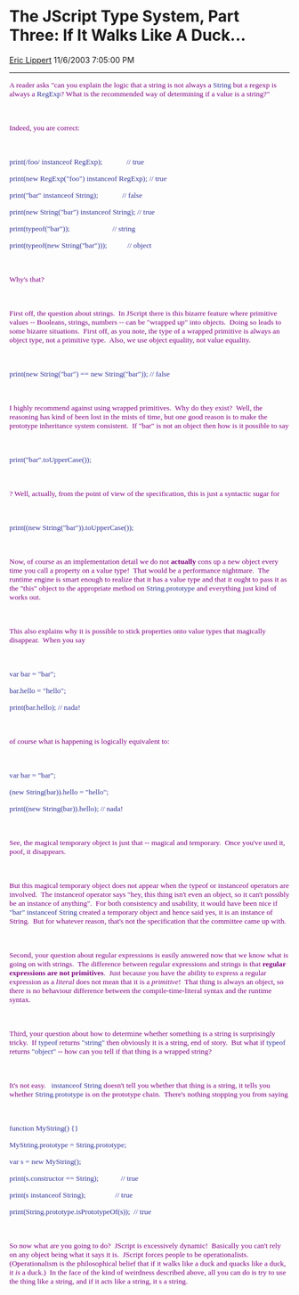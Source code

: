 <div id="page">

# The JScript Type System, Part Three: If It Walks Like A Duck...

[Eric Lippert](https://social.msdn.microsoft.com/profile/Eric%20Lippert) 11/6/2003 7:05:00 PM

-----

<div id="content">

<span style="FONT-SIZE: 10pt; COLOR: purple; FONT-FAMILY: &#39;Lucida Sans Unicode&#39;; mso-bidi-font-family: &#39;Times New Roman&#39;">A reader asks "c</span><span class="commentbody"><span style="FONT-SIZE: 10pt; COLOR: purple; FONT-FAMILY: &#39;Lucida Sans Unicode&#39;; mso-bidi-font-family: &#39;Times New Roman&#39;; mso-bidi-font-size: 12.0pt">an you explain the logic that a string is not always a </span></span><span class="commentbody"><span style="FONT-SIZE: 10pt; COLOR: #333399; FONT-FAMILY: &#39;Lucida Console&#39;; mso-bidi-font-size: 12.0pt">String</span></span><span class="commentbody"><span style="FONT-SIZE: 10pt; COLOR: purple; FONT-FAMILY: &#39;Lucida Sans Unicode&#39;; mso-bidi-font-family: &#39;Times New Roman&#39;; mso-bidi-font-size: 12.0pt"> but a regexp is always a </span></span><span class="commentbody"><span style="FONT-SIZE: 10pt; COLOR: #333399; FONT-FAMILY: &#39;Lucida Console&#39;; mso-bidi-font-size: 12.0pt">RegExp</span></span><span class="commentbody"><span style="FONT-SIZE: 10pt; COLOR: purple; FONT-FAMILY: &#39;Lucida Sans Unicode&#39;; mso-bidi-font-family: &#39;Times New Roman&#39;; mso-bidi-font-size: 12.0pt">? What is the recommended way of determining if a value is a string?"</span></span><span class="commentbody"><span style="FONT-SIZE: 10pt; COLOR: purple; FONT-FAMILY: &#39;Lucida Sans Unicode&#39;; mso-bidi-font-family: &#39;Times New Roman&#39;"> </span></span>

<span class="commentbody"> </span>

 

<span style="FONT-SIZE: 10pt; COLOR: purple; FONT-FAMILY: &#39;Lucida Sans Unicode&#39;; mso-bidi-font-family: &#39;Times New Roman&#39;">Indeed, you are correct:</span>

<span style="FONT-SIZE: 10pt; COLOR: purple; FONT-FAMILY: &#39;Lucida Sans Unicode&#39;; mso-bidi-font-family: &#39;Times New Roman&#39;"> </span>

 

<span style="FONT-SIZE: 10pt; COLOR: #333399; FONT-FAMILY: &#39;Lucida Console&#39;">print(/foo/ instanceof RegExp);<span style="mso-spacerun: yes">             </span>// true</span>

<span style="FONT-SIZE: 10pt; COLOR: #333399; FONT-FAMILY: &#39;Lucida Console&#39;">print(new RegExp("foo") instanceof RegExp); // true</span>

<span style="FONT-SIZE: 10pt; COLOR: #333399; FONT-FAMILY: &#39;Lucida Console&#39;">print("bar" instanceof String);<span style="mso-spacerun: yes">             </span>// false</span>

<span style="FONT-SIZE: 10pt; COLOR: #333399; FONT-FAMILY: &#39;Lucida Console&#39;">print(new String("bar") instanceof String); // true</span>

<span style="FONT-SIZE: 10pt; COLOR: #333399; FONT-FAMILY: &#39;Lucida Console&#39;">print(typeof("bar"));<span style="mso-spacerun: yes">                       </span>// string</span>

<span style="FONT-SIZE: 10pt; COLOR: #333399; FONT-FAMILY: &#39;Lucida Console&#39;">print(typeof(new String("bar")));<span style="mso-spacerun: yes">           </span>// object</span>

<span style="FONT-SIZE: 10pt; COLOR: purple; FONT-FAMILY: &#39;Lucida Sans Unicode&#39;; mso-bidi-font-family: &#39;Times New Roman&#39;"> </span>

 

<span style="FONT-SIZE: 10pt; COLOR: purple; FONT-FAMILY: &#39;Lucida Sans Unicode&#39;; mso-bidi-font-family: &#39;Times New Roman&#39;">Why's that?</span>

<span style="FONT-SIZE: 10pt; COLOR: purple; FONT-FAMILY: &#39;Lucida Sans Unicode&#39;; mso-bidi-font-family: &#39;Times New Roman&#39;"> </span>

 

<span style="FONT-SIZE: 10pt; COLOR: purple; FONT-FAMILY: &#39;Lucida Sans Unicode&#39;; mso-bidi-font-family: &#39;Times New Roman&#39;">First off, the question about strings.<span style="mso-spacerun: yes">  </span>In JScript there is this bizarre feature where primitive values -- Booleans, strings, numbers -- can be "wrapped up" into objects.<span style="mso-spacerun: yes">  </span>Doing so leads to some bizarre situations.<span style="mso-spacerun: yes">  </span>First off, as you note, the type of a wrapped primitive is always an object type, not a primitive type.<span style="mso-spacerun: yes">  </span>Also, we use object equality, not value equality.<span style="mso-spacerun: yes">  </span> </span>

<span style="FONT-SIZE: 10pt; COLOR: purple; FONT-FAMILY: &#39;Lucida Sans Unicode&#39;; mso-bidi-font-family: &#39;Times New Roman&#39;"> </span>

 

<span style="FONT-SIZE: 10pt; COLOR: #333399; FONT-FAMILY: &#39;Lucida Console&#39;">print(new String("bar") == new String("bar")); // false<span class="commentbody"> </span></span>

<span style="FONT-SIZE: 10pt; COLOR: purple; FONT-FAMILY: &#39;Lucida Sans Unicode&#39;; mso-bidi-font-family: &#39;Times New Roman&#39;"> </span>

 

<span style="FONT-SIZE: 10pt; COLOR: purple; FONT-FAMILY: &#39;Lucida Sans Unicode&#39;; mso-bidi-font-family: &#39;Times New Roman&#39;">I highly recommend against using wrapped primitives.<span style="mso-spacerun: yes">  </span>Why do they exist?<span style="mso-spacerun: yes">  </span>Well, the reasoning has kind of been lost in the mists of time, but one good reason is to make the prototype inheritance system consistent.<span style="mso-spacerun: yes">  </span>If "bar" is not an object then how is it possible to say </span>

<span style="FONT-SIZE: 10pt; COLOR: purple; FONT-FAMILY: &#39;Lucida Sans Unicode&#39;; mso-bidi-font-family: &#39;Times New Roman&#39;"> </span>

 

<span style="FONT-SIZE: 10pt; COLOR: #333399; FONT-FAMILY: &#39;Lucida Console&#39;">print("bar".toUpperCase());<span class="commentbody"> </span></span>

<span style="FONT-SIZE: 10pt; COLOR: purple; FONT-FAMILY: &#39;Lucida Sans Unicode&#39;; mso-bidi-font-family: &#39;Times New Roman&#39;"> </span>

 

<span style="FONT-SIZE: 10pt; COLOR: purple; FONT-FAMILY: &#39;Lucida Sans Unicode&#39;; mso-bidi-font-family: &#39;Times New Roman&#39;">? Well, actually, from the point of view of the specification, this is just a syntactic sugar for</span>

<span style="FONT-SIZE: 10pt; COLOR: purple; FONT-FAMILY: &#39;Lucida Sans Unicode&#39;; mso-bidi-font-family: &#39;Times New Roman&#39;"> </span>

 

<span style="FONT-SIZE: 10pt; COLOR: #333399; FONT-FAMILY: &#39;Lucida Console&#39;">print((new String("bar")).toUpperCase());<span class="commentbody"> </span></span>

<span style="FONT-SIZE: 10pt; COLOR: purple; FONT-FAMILY: &#39;Lucida Sans Unicode&#39;; mso-bidi-font-family: &#39;Times New Roman&#39;"> </span>

 

<span style="FONT-SIZE: 10pt; COLOR: purple; FONT-FAMILY: &#39;Lucida Sans Unicode&#39;; mso-bidi-font-family: &#39;Times New Roman&#39;">Now, of course as an implementation detail we do not **actually** cons up a new object every time you call a property on a value type\!<span style="mso-spacerun: yes">  </span>That would be a performance nightmare.<span style="mso-spacerun: yes">  </span>The runtime engine is smart enough to realize that it has a value type and that it ought to pass it as the "this" object to the appropriate method on </span><span style="FONT-SIZE: 10pt; COLOR: #333399; FONT-FAMILY: &#39;Lucida Console&#39;">String.prototype</span><span style="FONT-SIZE: 10pt; COLOR: purple; FONT-FAMILY: &#39;Lucida Sans Unicode&#39;; mso-bidi-font-family: &#39;Times New Roman&#39;"> and everything just kind of works out.</span>

<span style="FONT-SIZE: 10pt; COLOR: purple; FONT-FAMILY: &#39;Lucida Sans Unicode&#39;; mso-bidi-font-family: &#39;Times New Roman&#39;"> </span>

 

<span style="FONT-SIZE: 10pt; COLOR: purple; FONT-FAMILY: &#39;Lucida Sans Unicode&#39;; mso-bidi-font-family: &#39;Times New Roman&#39;">This also explains why it is possible to stick properties onto value types that magically disappear.<span style="mso-spacerun: yes">  </span>When you say</span>

<span style="FONT-SIZE: 10pt; COLOR: purple; FONT-FAMILY: &#39;Lucida Sans Unicode&#39;; mso-bidi-font-family: &#39;Times New Roman&#39;"> </span>

 

<span style="FONT-SIZE: 10pt; COLOR: #333399; FONT-FAMILY: &#39;Lucida Console&#39;">var bar = "bar";</span>

<span style="FONT-SIZE: 10pt; COLOR: #333399; FONT-FAMILY: &#39;Lucida Console&#39;">bar.hello = "hello";</span>

<span style="FONT-SIZE: 10pt; COLOR: #333399; FONT-FAMILY: &#39;Lucida Console&#39;">print(bar.hello); // nada\!</span>

<span style="FONT-SIZE: 10pt; COLOR: #333399; FONT-FAMILY: &#39;Lucida Console&#39;"> </span>

 

<span style="FONT-SIZE: 10pt; COLOR: purple; FONT-FAMILY: &#39;Lucida Sans Unicode&#39;; mso-bidi-font-family: &#39;Times New Roman&#39;">of course what is happening is logically equivalent to:</span>

<span style="FONT-SIZE: 10pt; COLOR: purple; FONT-FAMILY: &#39;Lucida Sans Unicode&#39;; mso-bidi-font-family: &#39;Times New Roman&#39;"> </span>

 

<span style="FONT-SIZE: 10pt; COLOR: #333399; FONT-FAMILY: &#39;Lucida Console&#39;">var bar = "bar";</span>

<span style="FONT-SIZE: 10pt; COLOR: #333399; FONT-FAMILY: &#39;Lucida Console&#39;">(new String(bar)).hello = "hello";</span>

<span style="FONT-SIZE: 10pt; COLOR: #333399; FONT-FAMILY: &#39;Lucida Console&#39;">print((new String(bar)).hello); // nada\!</span>

<span style="FONT-SIZE: 10pt; COLOR: purple; FONT-FAMILY: &#39;Lucida Sans Unicode&#39;; mso-bidi-font-family: &#39;Times New Roman&#39;"> </span>

 

<span style="FONT-SIZE: 10pt; COLOR: purple; FONT-FAMILY: &#39;Lucida Sans Unicode&#39;; mso-bidi-font-family: &#39;Times New Roman&#39;">See, the magical temporary object is just that -- magical and temporary.<span style="mso-spacerun: yes">  </span>Once you've used it, poof, it disappears.</span>

<span style="FONT-SIZE: 10pt; COLOR: purple; FONT-FAMILY: &#39;Lucida Sans Unicode&#39;; mso-bidi-font-family: &#39;Times New Roman&#39;"> </span>

 

<span style="FONT-SIZE: 10pt; COLOR: purple; FONT-FAMILY: &#39;Lucida Sans Unicode&#39;; mso-bidi-font-family: &#39;Times New Roman&#39;">But this magical temporary object does not appear when the typeof or instanceof operators are involved.<span style="mso-spacerun: yes">  </span>The instanceof operator says "hey, this thing isn't even an object, so it can't possibly be an instance of anything".<span style="mso-spacerun: yes">  </span>For both consistency and usability, it would have been nice if </span><span style="FONT-SIZE: 10pt; COLOR: #333399; FONT-FAMILY: &#39;Lucida Console&#39;">"bar" instanceof String</span><span style="FONT-SIZE: 10pt; COLOR: purple; FONT-FAMILY: &#39;Lucida Sans Unicode&#39;; mso-bidi-font-family: &#39;Times New Roman&#39;"> created a temporary object and hence said yes, it is an instance of String.<span style="mso-spacerun: yes">  </span>But for whatever reason, that's not the specification that the committee came up with.</span>

<span style="FONT-SIZE: 10pt; COLOR: purple; FONT-FAMILY: &#39;Lucida Sans Unicode&#39;; mso-bidi-font-family: &#39;Times New Roman&#39;"> </span>

 

<span style="FONT-SIZE: 10pt; COLOR: purple; FONT-FAMILY: &#39;Lucida Sans Unicode&#39;; mso-bidi-font-family: &#39;Times New Roman&#39;">Second, your question about regular expressions is easily answered now that we know what is going on with strings.<span style="mso-spacerun: yes">  </span>The difference between regular expressions and strings is that **regular expressions are not primitives**.<span style="mso-spacerun: yes">  </span>Just because you have the ability to express a regular expression as a *literal* does not mean that it is a *primitive*\!<span style="mso-spacerun: yes">  </span>That thing is always an object, so there is no behaviour difference between the compile-time-literal syntax and the runtime syntax.</span>

<span style="FONT-SIZE: 10pt; COLOR: purple; FONT-FAMILY: &#39;Lucida Sans Unicode&#39;; mso-bidi-font-family: &#39;Times New Roman&#39;"> </span>

 

<span style="FONT-SIZE: 10pt; COLOR: purple; FONT-FAMILY: &#39;Lucida Sans Unicode&#39;; mso-bidi-font-family: &#39;Times New Roman&#39;">Third, your question about how to determine whether something is a string is surprisingly tricky.<span style="mso-spacerun: yes">  </span>If </span><span style="FONT-SIZE: 10pt; COLOR: #333399; FONT-FAMILY: &#39;Lucida Console&#39;">typeof</span><span style="FONT-SIZE: 10pt; COLOR: purple; FONT-FAMILY: &#39;Lucida Sans Unicode&#39;; mso-bidi-font-family: &#39;Times New Roman&#39;"> returns </span><span style="FONT-SIZE: 10pt; COLOR: #333399; FONT-FAMILY: &#39;Lucida Console&#39;">"string"</span><span style="FONT-SIZE: 10pt; COLOR: purple; FONT-FAMILY: &#39;Lucida Sans Unicode&#39;; mso-bidi-font-family: &#39;Times New Roman&#39;"> then obviously it is a string, end of story.<span style="mso-spacerun: yes">  </span>But what if </span><span style="FONT-SIZE: 10pt; COLOR: #333399; FONT-FAMILY: &#39;Lucida Console&#39;">typeof</span><span style="FONT-SIZE: 10pt; COLOR: purple; FONT-FAMILY: &#39;Lucida Sans Unicode&#39;; mso-bidi-font-family: &#39;Times New Roman&#39;"> returns </span><span style="FONT-SIZE: 10pt; COLOR: #333399; FONT-FAMILY: &#39;Lucida Console&#39;">"object"</span><span style="FONT-SIZE: 10pt; COLOR: purple; FONT-FAMILY: &#39;Lucida Sans Unicode&#39;; mso-bidi-font-family: &#39;Times New Roman&#39;"> -- how can you tell if that thing is a wrapped string?<span style="mso-spacerun: yes">  </span> </span>

<span style="FONT-SIZE: 10pt; COLOR: purple; FONT-FAMILY: &#39;Lucida Sans Unicode&#39;; mso-bidi-font-family: &#39;Times New Roman&#39;"> </span>

 

<span style="FONT-SIZE: 10pt; COLOR: purple; FONT-FAMILY: &#39;Lucida Sans Unicode&#39;; mso-bidi-font-family: &#39;Times New Roman&#39;">It's not easy. <span style="mso-spacerun: yes"> </span></span><span style="FONT-SIZE: 10pt; COLOR: #333399; FONT-FAMILY: &#39;Lucida Console&#39;"><span style="mso-spacerun: yes"> </span>instanceof String</span><span style="FONT-SIZE: 10pt; COLOR: purple; FONT-FAMILY: &#39;Lucida Sans Unicode&#39;; mso-bidi-font-family: &#39;Times New Roman&#39;"> doesn't tell you whether that thing is a string, it tells you whether </span><span style="FONT-SIZE: 10pt; COLOR: #333399; FONT-FAMILY: &#39;Lucida Console&#39;">String.prototype</span><span style="FONT-SIZE: 10pt; COLOR: purple; FONT-FAMILY: &#39;Lucida Sans Unicode&#39;; mso-bidi-font-family: &#39;Times New Roman&#39;"> is on the prototype chain.<span style="mso-spacerun: yes">  </span>There's nothing stopping you from saying</span>

<span style="FONT-SIZE: 10pt; COLOR: purple; FONT-FAMILY: &#39;Lucida Sans Unicode&#39;; mso-bidi-font-family: &#39;Times New Roman&#39;"> </span>

 

<span style="FONT-SIZE: 10pt; COLOR: #333399; FONT-FAMILY: &#39;Lucida Console&#39;">function MyString() {}</span>

<span style="FONT-SIZE: 10pt; COLOR: #333399; FONT-FAMILY: &#39;Lucida Console&#39;">MyString.prototype = String.prototype;</span>

<span style="FONT-SIZE: 10pt; COLOR: #333399; FONT-FAMILY: &#39;Lucida Console&#39;">var s = new MyString();</span>

<span style="FONT-SIZE: 10pt; COLOR: #333399; FONT-FAMILY: &#39;Lucida Console&#39;">print(s.constructor == String);<span style="mso-spacerun: yes">            </span>// true</span>

<span style="FONT-SIZE: 10pt; COLOR: #333399; FONT-FAMILY: &#39;Lucida Console&#39;">print(s instanceof String);<span style="mso-spacerun: yes">                </span>// true</span>

<span style="FONT-SIZE: 10pt; COLOR: #333399; FONT-FAMILY: &#39;Lucida Console&#39;">print(String.prototype.isPrototypeOf(s));<span style="mso-spacerun: yes">  </span>// true</span>

<span style="FONT-SIZE: 10pt; COLOR: purple; FONT-FAMILY: &#39;Lucida Sans Unicode&#39;; mso-bidi-font-family: &#39;Times New Roman&#39;"> </span>

 

<span style="FONT-SIZE: 10pt; COLOR: purple; FONT-FAMILY: &#39;Lucida Sans Unicode&#39;; mso-bidi-font-family: &#39;Times New Roman&#39;">So now what are you going to do?<span style="mso-spacerun: yes">  </span>JScript is excessively dynamic\!<span style="mso-spacerun: yes">  </span>Basically you can't rely on any object being what it says it is.<span style="mso-spacerun: yes">  </span>JScript forces people to be operationalists.<span style="mso-spacerun: yes">  </span>(Operationalism is the philosophical belief that if it walks like a duck and quacks like a duck, it *is* a duck.)<span style="mso-spacerun: yes">  </span>In the face of the kind of weirdness described above, all you can do is try to use the thing like a string, and if it acts like a string, it s a string.<span style="mso-spacerun: yes">  </span> </span>

<span style="FONT-SIZE: 10pt; COLOR: purple; FONT-FAMILY: &#39;Lucida Sans Unicode&#39;; mso-bidi-font-family: &#39;Times New Roman&#39;"> </span>

 

</div>

</div>

